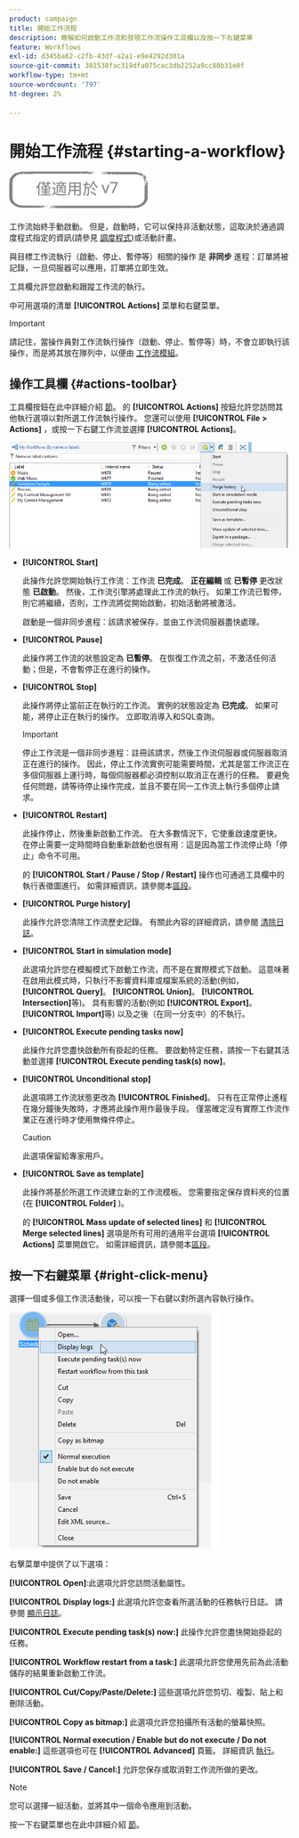 ```yaml
---
product: campaign
title: 開始工作流程
description: 瞭解如何啟動工作流和發現工作流操作工具欄以及按一下右鍵菜單
feature: Workflows
exl-id: d345ba62-c2fb-43df-a2a1-e9e4292d301a
source-git-commit: 381538fac319dfa075cac3db2252a9cc80b31e0f
workflow-type: tm+mt
source-wordcount: '797'
ht-degree: 2%

---
```


# 開始工作流程 {#starting-a-workflow}

![](../../assets/v7-only.svg)

工作流始終手動啟動。 但是，啟動時，它可以保持非活動狀態，這取決於通過調度程式指定的資訊(請參見 [調度程式](scheduler.md))或活動計畫。

與目標工作流執行（啟動、停止、暫停等）相關的操作 是 **非同步** 進程：訂單將被記錄，一旦伺服器可以應用，訂單將立即生效。

工具欄允許您啟動和跟蹤工作流的執行。

中可用選項的清單 **[!UICONTROL Actions]** 菜單和右鍵菜單。

>[!IMPORTANT]
>
>請記住，當操作員對工作流執行操作（啟動、停止、暫停等）時，不會立即執行該操作，而是將其放在隊列中，以便由 [工作流模組](architecture.md)。

## 操作工具欄 {#actions-toolbar}

工具欄按鈕在此中詳細介紹 [節](../../campaign/using/marketing-campaign-deliveries.md#building-the-main-target-in-a-workflow)。 的 **[!UICONTROL Actions]** 按鈕允許您訪問其他執行選項以對所選工作流執行操作。 您還可以使用 **[!UICONTROL File > Actions]** ，或按一下右鍵工作流並選擇 **[!UICONTROL Actions]**。

![](assets/purge_historique.png)

* **[!UICONTROL Start]**

   此操作允許您開始執行工作流：工作流 **已完成**。 **正在編輯** 或 **已暫停** 更改狀態 **已啟動**。 然後，工作流引擎將處理此工作流的執行。 如果工作流已暫停，則它將繼續，否則，工作流將從開始啟動，初始活動將被激活。

   啟動是一個非同步進程：該請求被保存，並由工作流伺服器盡快處理。

* **[!UICONTROL Pause]**

   此操作將工作流的狀態設定為 **已暫停**。 在恢復工作流之前，不激活任何活動；但是，不會暫停正在進行的操作。

* **[!UICONTROL Stop]**

   此操作將停止當前正在執行的工作流。 實例的狀態設定為 **已完成**。 如果可能，將停止正在執行的操作。 立即取消導入和SQL查詢。

   >[!IMPORTANT]
   >
   >停止工作流是一個非同步進程：註冊該請求，然後工作流伺服器或伺服器取消正在進行的操作。 因此，停止工作流實例可能需要時間，尤其是當工作流正在多個伺服器上運行時，每個伺服器都必須控制以取消正在進行的任務。 要避免任何問題，請等待停止操作完成，並且不要在同一工作流上執行多個停止請求。

* **[!UICONTROL Restart]**

   此操作停止，然後重新啟動工作流。 在大多數情況下，它使重啟速度更快。 在停止需要一定時間時自動重新啟動也很有用：這是因為當工作流停止時「停止」命令不可用。

   的 **[!UICONTROL Start / Pause / Stop / Restart]** 操作也可通過工具欄中的執行表徵圖進行。 如需詳細資訊，請參閱本[區段](../../campaign/using/marketing-campaign-deliveries.md#creating-a-targeting-workflow)。

* **[!UICONTROL Purge history]**

   此操作允許您清除工作流歷史記錄。 有關此內容的詳細資訊，請參閱 [清除日誌](monitoring-workflow-execution.md#purging-the-logs)。

* **[!UICONTROL Start in simulation mode]**

   此選項允許您在模擬模式下啟動工作流，而不是在實際模式下啟動。 這意味著在啟用此模式時，只執行不影響資料庫或檔案系統的活動(例如， **[!UICONTROL Query]**。 **[!UICONTROL Union]**。 **[!UICONTROL Intersection]**&#x200B;等)。 具有影響的活動(例如 **[!UICONTROL Export]**。 **[!UICONTROL Import]**&#x200B;等) 以及之後（在同一分支中）的不執行。

* **[!UICONTROL Execute pending tasks now]**

   此操作允許您盡快啟動所有掛起的任務。 要啟動特定任務，請按一下右鍵其活動並選擇 **[!UICONTROL Execute pending task(s) now]**。

* **[!UICONTROL Unconditional stop]**

   此選項將工作流狀態更改為 **[!UICONTROL Finished]**。 只有在正常停止進程在幾分鐘後失敗時，才應將此操作用作最後手段。 僅當確定沒有實際工作流作業正在進行時才使用無條件停止。

   >[!CAUTION]
   >
   >此選項保留給專家用戶。

* **[!UICONTROL Save as template]**

   此操作將基於所選工作流建立新的工作流模板。 您需要指定保存資料夾的位置(在 **[!UICONTROL Folder]** )。

   的 **[!UICONTROL Mass update of selected lines]** 和 **[!UICONTROL Merge selected lines]** 選項是所有可用的通用平台選項 **[!UICONTROL Actions]** 菜單開啟它。 如需詳細資訊，請參閱本[區段](../../platform/using/updating-data.md)。

## 按一下右鍵菜單 {#right-click-menu}

選擇一個或多個工作流活動後，可以按一下右鍵以對所選內容執行操作。

![](assets/contextual_menu.png)

右擊菜單中提供了以下選項：

**[!UICONTROL Open]**:此選項允許您訪問活動屬性。

**[!UICONTROL Display logs:]** 此選項允許您查看所選活動的任務執行日誌。 請參閱 [顯示日誌](monitoring-workflow-execution.md#displaying-logs)。

**[!UICONTROL Execute pending task(s) now:]** 此操作允許您盡快開始掛起的任務。

**[!UICONTROL Workflow restart from a task:]** 此選項允許您使用先前為此活動儲存的結果重新啟動工作流。

**[!UICONTROL Cut/Copy/Paste/Delete:]** 這些選項允許您剪切、複製、貼上和刪除活動。

**[!UICONTROL Copy as bitmap:]** 此選項允許您拍攝所有活動的螢幕快照。

**[!UICONTROL Normal execution / Enable but do not execute / Do not enable:]** 這些選項也可在 **[!UICONTROL Advanced]** 頁籤。 詳細資訊 [執行](advanced-parameters.md#execution)。

**[!UICONTROL Save / Cancel:]** 允許您保存或取消對工作流所做的更改。

>[!NOTE]
>
>您可以選擇一組活動，並將其中一個命令應用到活動。

按一下右鍵菜單也在此中詳細介紹 [節](../../campaign/using/marketing-campaign-deliveries.md#executing-a-workflow)。
